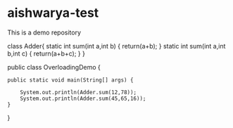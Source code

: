 # aishwarya-test
 This is a demo repository

class Adder{
	static int sum(int a,int b) {
		return(a+b);
	}
	static int sum(int a,int b,int c) {
		return(a+b+c);
	}
}

public class OverloadingDemo {

	public static void main(String[] args) {

		System.out.println(Adder.sum(12,78));
		System.out.println(Adder.sum(45,65,16));
	}

}
